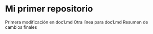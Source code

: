 # Mi primer repositorio
Primera modificación en doc1.md
Otra línea para doc1.md
Resumen de cambios finales

